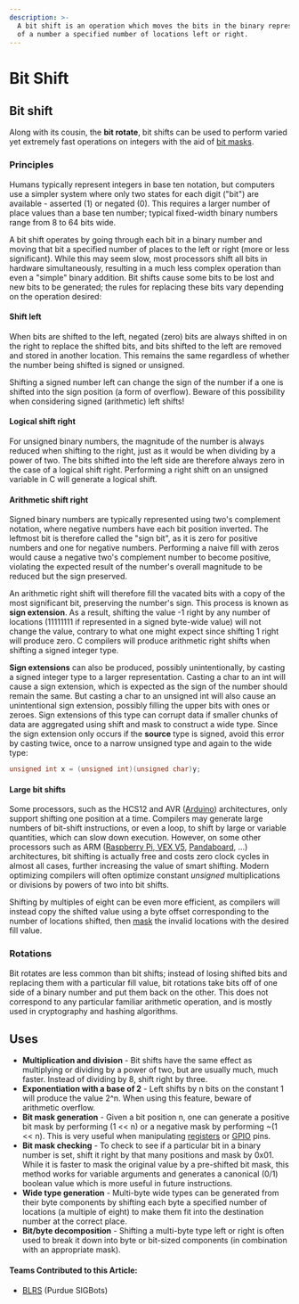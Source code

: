 ```yaml
---
description: >-
  A bit shift is an operation which moves the bits in the binary representation
  of a number a specified number of locations left or right.
---
```


# Bit Shift

## Bit shift

Along with its cousin, the **bit rotate**, bit shifts can be used to perform varied yet extremely fast operations on integers with the aid of [bit masks](bit-mask.md).

### Principles

Humans typically represent integers in base ten notation, but computers use a simpler system where only two states for each digit ("bit") are available - asserted (1) or negated (0). This requires a larger number of place values than a base ten number; typical fixed-width binary numbers range from 8 to 64 bits wide.

A bit shift operates by going through each bit in a binary number and moving that bit a specified number of places to the left or right (more or less significant). While this may seem slow, most processors shift all bits in hardware simultaneously, resulting in a much less complex operation than even a "simple" binary addition. Bit shifts cause some bits to be lost and new bits to be generated; the rules for replacing these bits vary depending on the operation desired:

#### Shift left

When bits are shifted to the left, negated (zero) bits are always shifted in on the right to replace the shifted bits, and bits shifted to the left are removed and stored in another location. This remains the same regardless of whether the number being shifted is signed or unsigned.

Shifting a signed number left can change the sign of the number if a one is shifted into the sign position (a form of overflow). Beware of this possibility when considering signed (arithmetic) left shifts!

#### Logical shift right

For unsigned binary numbers, the magnitude of the number is always reduced when shifting to the right, just as it would be when dividing by a power of two. The bits shifted into the left side are therefore always zero in the case of a logical shift right. Performing a right shift on an unsigned variable in C will generate a logical shift.

#### Arithmetic shift right

Signed binary numbers are typically represented using two's complement notation, where negative numbers have each bit position inverted. The leftmost bit is therefore called the "sign bit", as it is zero for positive numbers and one for negative numbers. Performing a naive fill with zeros would cause a negative two's complement number to become positive, violating the expected result of the number's overall magnitude to be reduced but the sign preserved.

An arithmetic right shift will therefore fill the vacated bits with a copy of the most significant bit, preserving the number's sign. This process is known as **sign extension**. As a result, shifting the value -1 right by any number of locations (11111111 if represented in a signed byte-wide value) will not change the value, contrary to what one might expect since shifting 1 right will produce zero. C compilers will produce arithmetic right shifts when shifting a signed integer type.

**Sign extensions** can also be produced, possibly unintentionally, by casting a signed integer type to a larger representation. Casting a char to an int will cause a sign extension, which is expected as the sign of the number should remain the same. But casting a char to an unsigned int will also cause an unintentional sign extension, possibly filling the upper bits with ones or zeroes. Sign extensions of this type can corrupt data if smaller chunks of data are aggregated using shift and mask to construct a wide type. Since the sign extension only occurs if the **source** type is signed, avoid this error by casting twice, once to a narrow unsigned type and again to the wide type:

```c
unsigned int x = (unsigned int)(unsigned char)y;
```

#### Large bit shifts

Some processors, such as the HCS12 and AVR ([Arduino](../../electronics/general/external-boards/arduino.md)) architectures, only support shifting one position at a time. Compilers may generate large numbers of bit-shift instructions, or even a loop, to shift by large or variable quantities, which can slow down execution. However, on some other processors such as ARM ([Raspberry Pi](../../electronics/general/external-boards/raspberry-pi.md),[ VEX V5](../../vex-electronics/vex-electronics/vex-v5-brain/), [Pandaboard](../../electronics/general/external-boards/pandaboard.md), ...) architectures, bit shifting is actually free and costs zero clock cycles in almost all cases, further increasing the value of smart shifting. Modern optimizing compilers will often optimize constant _unsigned_ multiplications or divisions by powers of two into bit shifts.

Shifting by multiples of eight can be even more efficient, as compilers will instead copy the shifted value using a byte offset corresponding to the number of locations shifted, then [mask](bit-mask.md) the invalid locations with the desired fill value.

### Rotations

Bit rotates are less common than bit shifts; instead of losing shifted bits and replacing them with a particular fill value, bit rotations take bits off of one side of a binary number and put them back on the other. This does not correspond to any particular familiar arithmetic operation, and is mostly used in cryptography and hashing algorithms.

## Uses

* **Multiplication and division** - Bit shifts have the same effect as multiplying or dividing by a power of two, but are usually much, much faster. Instead of dividing by 8, shift right by three.
* **Exponentiation with a base of 2** - Left shifts by n bits on the constant 1 will produce the value 2^n. When using this feature, beware of arithmetic overflow.&#x20;
* **Bit mask generation** - Given a bit position n, one can generate a positive bit mask by performing (1 << n) or a negative mask by performing \~(1 << n). This is very useful when manipulating [registers](register-programming.md) or [GPIO](../../electronics/general/gpio.md) pins.
* **Bit mask checking** - To check to see if a particular bit in a binary number is set, shift it right by that many positions and mask by 0x01. While it is faster to mask the original value by a pre-shifted bit mask, this method works for variable arguments and generates a canonical (0/1) boolean value which is more useful in future instructions.
* **Wide type generation** - Multi-byte wide types can be generated from their byte components by shifting each byte a specified number of locations (a multiple of eight) to make them fit into the destination number at the correct place.
* **Bit/byte decomposition** - Shifting a multi-byte type left or right is often used to break it down into byte or bit-sized components (in combination with an appropriate mask).

#### Teams Contributed to this Article:

* [BLRS](https://purduesigbots.com/) (Purdue SIGBots)
